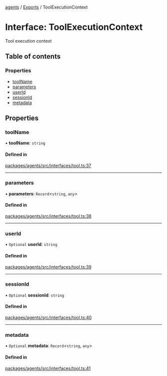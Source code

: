 <!-- 
 ⚠️  AUTO-GENERATED FILE - DO NOT EDIT MANUALLY
 This file is automatically generated by scripts/docs-generator.js
 To make changes, edit the source TypeScript files or update the generator script
-->

[agents](../../) / [Exports](../modules) / ToolExecutionContext

# Interface: ToolExecutionContext

Tool execution context

## Table of contents

### Properties

- [toolName](ToolExecutionContext#toolname)
- [parameters](ToolExecutionContext#parameters)
- [userId](ToolExecutionContext#userid)
- [sessionId](ToolExecutionContext#sessionid)
- [metadata](ToolExecutionContext#metadata)

## Properties

### toolName

• **toolName**: `string`

#### Defined in

[packages/agents/src/interfaces/tool.ts:37](https://github.com/woojubb/robota/blob/411e4a15f65b96ceeb9a966ecfd26b5a6b3b568b/packages/agents/src/interfaces/tool.ts#L37)

___

### parameters

• **parameters**: `Record`\<`string`, `any`\>

#### Defined in

[packages/agents/src/interfaces/tool.ts:38](https://github.com/woojubb/robota/blob/411e4a15f65b96ceeb9a966ecfd26b5a6b3b568b/packages/agents/src/interfaces/tool.ts#L38)

___

### userId

• `Optional` **userId**: `string`

#### Defined in

[packages/agents/src/interfaces/tool.ts:39](https://github.com/woojubb/robota/blob/411e4a15f65b96ceeb9a966ecfd26b5a6b3b568b/packages/agents/src/interfaces/tool.ts#L39)

___

### sessionId

• `Optional` **sessionId**: `string`

#### Defined in

[packages/agents/src/interfaces/tool.ts:40](https://github.com/woojubb/robota/blob/411e4a15f65b96ceeb9a966ecfd26b5a6b3b568b/packages/agents/src/interfaces/tool.ts#L40)

___

### metadata

• `Optional` **metadata**: `Record`\<`string`, `any`\>

#### Defined in

[packages/agents/src/interfaces/tool.ts:41](https://github.com/woojubb/robota/blob/411e4a15f65b96ceeb9a966ecfd26b5a6b3b568b/packages/agents/src/interfaces/tool.ts#L41)
